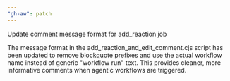 ```yaml
---
"gh-aw": patch
---
```


Update comment message format for add_reaction job

The message format in the add_reaction_and_edit_comment.cjs script has been updated to remove blockquote prefixes and use the actual workflow name instead of generic "workflow run" text. This provides cleaner, more informative comments when agentic workflows are triggered.
